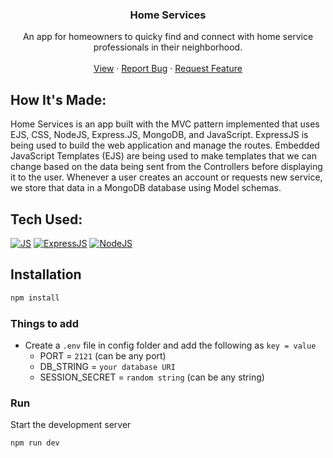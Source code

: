 <div align="center">
  <h3 align="center">Home Services</h3>
  <p align="center">
    An app for homeowners to quicky find and connect with home service professionals in their neighborhood.
    <br />
    <br />
    <a href="#">View</a>
    ·
    <a href="https://github.com/joselupianez/home-services/issues">Report Bug</a>
    ·
    <a href="https://github.com/joselupianez/home-services/pulls">Request Feature</a>
  </p>
</div>

## How It's Made:
Home Services is an app built with the MVC pattern implemented that uses EJS, CSS, NodeJS, Express.JS, MongoDB, and JavaScript. ExpressJS is being used to build the web application and manage the routes. Embedded JavaScript Templates (EJS) are being used to make templates that we can change based on the data being sent from the Controllers before displaying it to the user. Whenever a user creates an account or requests new service, we store that data in a MongoDB database using Model schemas.


## Tech Used:
[![JS][Javascript]][Javascript]
[![ExpressJS][Express.JS]][Express.JS]
[![NodeJS][Node.JS]][Node.JS]

## Installation

```sh
npm install
```
### Things to add

- Create a `.env` file in config folder and add the following as `key = value`
  - PORT = `2121` (can be any port)
  - DB_STRING = `your database URI`
  - SESSION_SECRET = `random string` (can be any string)

### Run
Start the development server
```sh
npm run dev
```

<!-- MARKDOWN LINKS & IMAGES -->
[Javascript]: https://img.shields.io/badge/javascript%20-%23323330.svg?&style=for-the-badge&logo=javascript&logoColor=%23F7DF1E
[Express.JS]: https://img.shields.io/badge/Express.js-404D59?style=for-the-badge
[Node.JS]: https://img.shields.io/badge/Node.js-43853D?style=for-the-badge&logo=node.js&logoColor=white